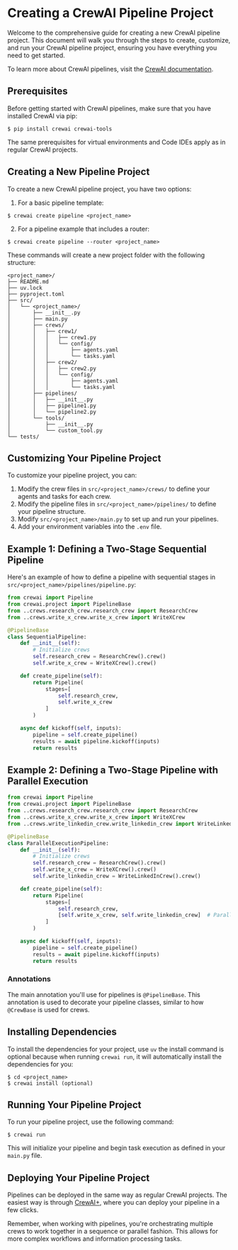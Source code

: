 # Creating a CrewAI Pipeline Project

Welcome to the comprehensive guide for creating a new CrewAI pipeline project. This document will walk you through the steps to create, customize, and run your CrewAI pipeline project, ensuring you have everything you need to get started.

To learn more about CrewAI pipelines, visit the [CrewAI documentation](https://docs.crewai.com/core-concepts/Pipeline/).

## Prerequisites

Before getting started with CrewAI pipelines, make sure that you have installed CrewAI via pip:

```shell
$ pip install crewai crewai-tools
```

The same prerequisites for virtual environments and Code IDEs apply as in regular CrewAI projects.

## Creating a New Pipeline Project

To create a new CrewAI pipeline project, you have two options:

1. For a basic pipeline template:

```shell
$ crewai create pipeline <project_name>
```

2. For a pipeline example that includes a router:

```shell
$ crewai create pipeline --router <project_name>
```

These commands will create a new project folder with the following structure:

```
<project_name>/
├── README.md
├── uv.lock
├── pyproject.toml
├── src/
│   └── <project_name>/
│       ├── __init__.py
│       ├── main.py
│       ├── crews/
│       │   ├── crew1/
│       │   │   ├── crew1.py
│       │   │   └── config/
│       │   │       ├── agents.yaml
│       │   │       └── tasks.yaml
│       │   ├── crew2/
│       │   │   ├── crew2.py
│       │   │   └── config/
│       │   │       ├── agents.yaml
│       │   │       └── tasks.yaml
│       ├── pipelines/
│       │   ├── __init__.py
│       │   ├── pipeline1.py
│       │   └── pipeline2.py
│       └── tools/
│           ├── __init__.py
│           └── custom_tool.py
└── tests/
```

## Customizing Your Pipeline Project

To customize your pipeline project, you can:

1. Modify the crew files in `src/<project_name>/crews/` to define your agents and tasks for each crew.
2. Modify the pipeline files in `src/<project_name>/pipelines/` to define your pipeline structure.
3. Modify `src/<project_name>/main.py` to set up and run your pipelines.
4. Add your environment variables into the `.env` file.

## Example 1: Defining a Two-Stage Sequential Pipeline

Here's an example of how to define a pipeline with sequential stages in `src/<project_name>/pipelines/pipeline.py`:

```python
from crewai import Pipeline
from crewai.project import PipelineBase
from ..crews.research_crew.research_crew import ResearchCrew
from ..crews.write_x_crew.write_x_crew import WriteXCrew

@PipelineBase
class SequentialPipeline:
    def __init__(self):
        # Initialize crews
        self.research_crew = ResearchCrew().crew()
        self.write_x_crew = WriteXCrew().crew()

    def create_pipeline(self):
        return Pipeline(
            stages=[
                self.research_crew,
                self.write_x_crew
            ]
        )

    async def kickoff(self, inputs):
        pipeline = self.create_pipeline()
        results = await pipeline.kickoff(inputs)
        return results
```

## Example 2: Defining a Two-Stage Pipeline with Parallel Execution

```python
from crewai import Pipeline
from crewai.project import PipelineBase
from ..crews.research_crew.research_crew import ResearchCrew
from ..crews.write_x_crew.write_x_crew import WriteXCrew
from ..crews.write_linkedin_crew.write_linkedin_crew import WriteLinkedInCrew

@PipelineBase
class ParallelExecutionPipeline:
    def __init__(self):
        # Initialize crews
        self.research_crew = ResearchCrew().crew()
        self.write_x_crew = WriteXCrew().crew()
        self.write_linkedin_crew = WriteLinkedInCrew().crew()

    def create_pipeline(self):
        return Pipeline(
            stages=[
                self.research_crew,
                [self.write_x_crew, self.write_linkedin_crew]  # Parallel execution
            ]
        )

    async def kickoff(self, inputs):
        pipeline = self.create_pipeline()
        results = await pipeline.kickoff(inputs)
        return results
```

### Annotations

The main annotation you'll use for pipelines is `@PipelineBase`. This annotation is used to decorate your pipeline classes, similar to how `@CrewBase` is used for crews.

## Installing Dependencies

To install the dependencies for your project, use `uv` the install command is optional because when running `crewai run`, it will automatically install the dependencies for you:

```shell
$ cd <project_name>
$ crewai install (optional)
```

## Running Your Pipeline Project

To run your pipeline project, use the following command:

```shell
$ crewai run
```

This will initialize your pipeline and begin task execution as defined in your `main.py` file.

## Deploying Your Pipeline Project

Pipelines can be deployed in the same way as regular CrewAI projects. The easiest way is through [CrewAI+](https://www.crewai.com/crewaiplus), where you can deploy your pipeline in a few clicks.

Remember, when working with pipelines, you're orchestrating multiple crews to work together in a sequence or parallel fashion. This allows for more complex workflows and information processing tasks.
